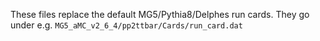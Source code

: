 These files replace the default MG5/Pythia8/Delphes run cards.
They go under e.g. `MG5_aMC_v2_6_4/pp2ttbar/Cards/run_card.dat`
